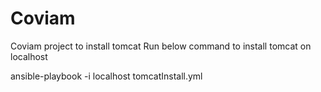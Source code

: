 # Coviam
Coviam project to install tomcat
Run below command to install tomcat on localhost

ansible-playbook -i localhost tomcatInstall.yml

